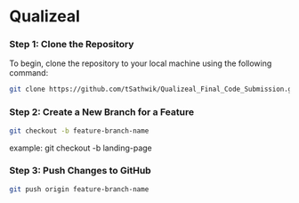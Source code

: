 # Qualizeal

### Step 1: Clone the Repository
To begin, clone the repository to your local machine using the following command:

```bash
git clone https://github.com/tSathwik/Qualizeal_Final_Code_Submission.git
```

### Step 2: Create a New Branch for a Feature

```bash
git checkout -b feature-branch-name

```
example:
git checkout -b landing-page

### Step 3: Push Changes to GitHub


```bash
git push origin feature-branch-name
```


